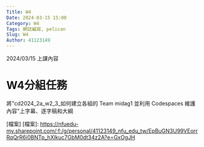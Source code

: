 ```yaml
---
Title: W4
Date: 2024-03-15 15:00
Category: W4
Tags: 網誌編寫, pelican
Slug: W4
Author: 41123149
---
```


2024/03/15 上課內容

<!-- PELICAN_END_SUMMARY -->

# W4分組任務
將"cd2024_2a_w2_3_如何建立各組的 Team midag1 並利用 Codespaces 維護內容"上字幕、逐字稿和大綱

[檔案]
[檔案]: https://nfuedu-my.sharepoint.com/:f:/g/personal/41123149_nfu_edu_tw/EpBuGN3U99VEorrRqQrR6i0BNTp_hXlkuc7GbM0dt34z2A?e=GxOgJH